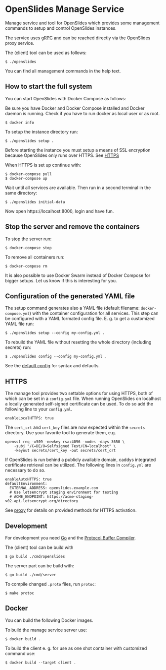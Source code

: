 # OpenSlides Manage Service

Manage service and tool for OpenSlides which provides some management commands
to setup and control OpenSlides instances.

The service uses [gRPC](https://grpc.io/) and can be reached directly via the
OpenSlides proxy service.

The (client) tool can be used as follows:

    $ ./openslides

You can find all management commands in the help text.


## How to start the full system

You can start OpenSlides with Docker Compose as follows:

Be sure you have Docker and Docker Compose installed and Docker daemon is
running. Check if you have to run docker as local user or as root.

    $ docker info

To setup the instance directory run:

    $ ./openslides setup .

Before starting the instance you must setup a means of SSL encryption because
OpenSlides only runs over HTTPS. See [HTTPS](#HTTPS)

When HTTPS is set up continue with:

    $ docker-compose pull
    $ docker-compose up

Wait until all services are available. Then run in a second terminal in the same
directory:

    $ ./openslides initial-data

Now open https://localhost:8000, login and have fun.


## Stop the server and remove the containers

To stop the server run:

    $ docker-compose stop

To remove all containers run:

    $ docker-compose rm

It is also possible to use Docker Swarm instead of Docker Compose for bigger
setups. Let us know if this is interesting for you.


## Configuration of the generated YAML file

The setup command generates also a YAML file (default filename:
`docker-compose.yml`) with the container configuration for all services. This
step can be configured with a YAML formated config file. E. g. to get a
customized YAML file run:

    $ ./openslides setup --config my-config.yml .

To rebuild the YAML file without resetting the whole directory (including
secrets) run:

    $ ./openslides config --config my-config.yml .

See the [default config](pkg/setup/default-config.yml) for syntax and defaults.


## HTTPS

The manage tool provides two settable options for using HTTPS, both of which can
be set in a `config.yml` file. When running OpenSlides on localhost a locally
generated self-signed certificate can be used. To do so add the following line
to your `config.yml`.

    enableLocalHTTPS: true

The `cert_crt` and `cert_key` files are now expected within the `secrets`
directory. Use your favorite tool to generate them, e.g.

    openssl req -x509 -newkey rsa:4096 -nodes -days 3650 \
        -subj "/C=DE/O=Selfsigned Test/CN=localhost" \
        -keyout secrets/cert_key -out secrets/cert_crt

If OpenSlides is run behind a publicly available domain, caddys integrated
certificate retrieval can be utilized. The following lines in `config.yml` are
necessary to do so.

    enableAutoHTTPS: true
    defaultEnvironment:
      EXTERNAL_ADDRESS: openslides.example.com
      # Use letsencrypt staging environment for testing
      # ACME_ENDPOINT: https://acme-staging-v02.api.letsencrypt.org/directory

See [proxy](https://github.com/OpenSlides/OpenSlides/blob/master/proxy) for
details on provided methods for HTTPS activation.


## Development

For development you need [Go](https://golang.org/) and the [Protocol Buffer
Compiler](https://grpc.io/docs/protoc-installation/).

The (client) tool can be build with

    $ go build ./cmd/openslides

The server part can be build with:

    $ go build ./cmd/server

To compile changed `.proto` files, run `protoc`:

    $ make protoc


## Docker

You can build the following Docker images.

To build the manage service server use:

    $ docker build .

To build the client e. g. for use as one shot container with customized command
use:

    $ docker build --target client .
